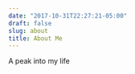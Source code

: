 ```yaml
---
date: "2017-10-31T22:27:21-05:00"
draft: false
slug: about
title: About Me
---
```

A peak into my life
